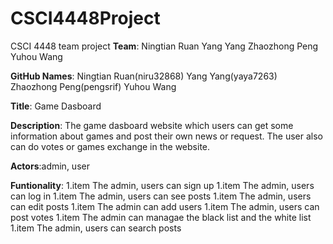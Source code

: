 # CSCI4448Project
CSCI 4448 team project
**Team**: Ningtian Ruan
          Yang Yang
          Zhaozhong Peng
          Yuhou Wang
          
**GitHub Names**: Ningtian Ruan(niru32868)
                  Yang Yang(yaya7263)
                  Zhaozhong Peng(pengsrif)
                  Yuhou Wang
                  
**Title**: Game Dasboard

**Description**: The game dasboard website which users can get some information about games and post their own news or request. The user also can do votes or games exchange in the website.

**Actors**:admin, user

**Funtionality**: 
                  1.item The admin, users can sign up
                  1.item The admin, users can log in
                  1.item The admin, users can see posts
                  1.item The admin, users can edit posts
                  1.item The admin can add users
                  1.item The admin, users can post votes
                  1.item The admin can managae the black list and the white list
                  1.item The admin, users can search posts
